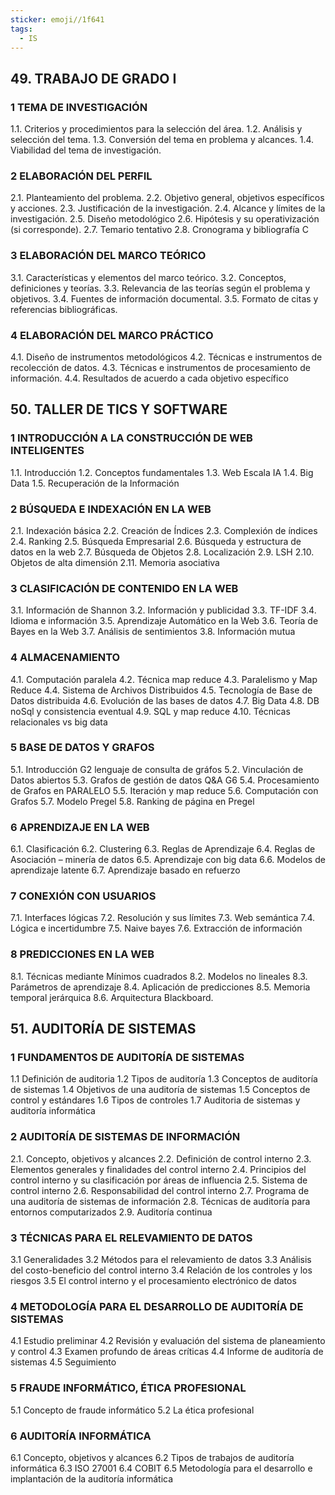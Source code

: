 ```yaml
---
sticker: emoji//1f641
tags:
  - IS
---
```

## 49. TRABAJO DE GRADO I

### 1 TEMA DE INVESTIGACIÓN
1.1. Criterios y procedimientos para la selección del área.
1.2. Análisis y selección del tema. 
1.3. Conversión del tema en problema y alcances. 
1.4. Viabilidad del tema de investigación.

### 2 ELABORACIÓN DEL PERFIL
2.1. Planteamiento del problema.
2.2. Objetivo general, objetivos específicos y acciones.
2.3. Justificación de la investigación.
2.4. Alcance y límites de la investigación. 
2.5. Diseño metodológico 
2.6. Hipótesis y su operativización (si corresponde). 
2.7. Temario tentativo 
2.8. Cronograma y bibliografía C

### 3 ELABORACIÓN DEL MARCO TEÓRICO 
3.1. Características y elementos del marco teórico.
3.2. Conceptos, definiciones y teorías. 
3.3. Relevancia de las teorías según el problema y objetivos. 
3.4. Fuentes de información documental.
3.5. Formato de citas y referencias bibliográficas. 

### 4 ELABORACIÓN DEL MARCO PRÁCTICO
4.1. Diseño de instrumentos metodológicos 
4.2. Técnicas e instrumentos de recolección de datos.
4.3. Técnicas e instrumentos de procesamiento de información. 
4.4. Resultados de acuerdo a cada objetivo específico

## 50. TALLER DE TICS Y SOFTWARE 

### 1 INTRODUCCIÓN A LA CONSTRUCCIÓN DE WEB INTELIGENTES 
1.1. Introducción
1.2. Conceptos fundamentales
1.3. Web Escala IA
1.4. Big Data 
1.5. Recuperación de la Información 

### 2 BÚSQUEDA E INDEXACIÓN EN LA WEB
2.1. Indexación básica 
2.2. Creación de Índices 
2.3. Complexión de índices 
2.4. Ranking 
2.5. Búsqueda Empresarial 
2.6. Búsqueda y estructura de datos en la web 
2.7. Búsqueda de Objetos
2.8. Localización 
2.9. LSH 
2.10. Objetos de alta dimensión 
2.11. Memoria asociativa 

### 3 CLASIFICACIÓN DE CONTENIDO EN LA WEB 
3.1. Información de Shannon
3.2. Información y publicidad 
3.3. TF-IDF 
3.4. Idioma e información
3.5. Aprendizaje Automático en la Web 
3.6. Teoría de Bayes en la Web
3.7. Análisis de sentimientos
3.8. Información mutua

### 4 ALMACENAMIENTO 
4.1. Computación paralela 
4.2. Técnica map reduce 
4.3. Paralelismo y Map Reduce 
4.4. Sistema de Archivos Distribuidos 
4.5. Tecnología de Base de Datos distribuida 
4.6. Evolución de las bases de datos 
4.7. Big Data 
4.8. DB noSql y consistencia eventual
4.9. SQL y map reduce 
4.10. Técnicas relacionales vs big data 

### 5 BASE DE DATOS Y GRAFOS 
5.1. Introducción G2 lenguaje de consulta de gráfos
5.2. Vinculación de Datos abiertos 
5.3. Grafos de gestión de datos Q&A G6 
5.4. Procesamiento de Grafos en PARALELO
5.5. Iteración y map reduce 
5.6. Computación con Grafos 
5.7. Modelo Pregel 
5.8. Ranking de página en Pregel

### 6 APRENDIZAJE EN LA WEB
6.1. Clasificación 
6.2. Clustering
6.3. Reglas de Aprendizaje 
6.4. Reglas de Asociación – minería de datos 
6.5. Aprendizaje con big data
6.6. Modelos de aprendizaje latente 
6.7. Aprendizaje basado en refuerzo 

### 7 CONEXIÓN CON USUARIOS 
7.1. Interfaces lógicas
7.2. Resolución y sus límites
7.3. Web semántica
7.4. Lógica e incertidumbre 
7.5. Naive bayes 
7.6. Extracción de información 

### 8 PREDICCIONES EN LA WEB
8.1. Técnicas mediante Mínimos cuadrados 
8.2. Modelos no lineales
8.3. Parámetros de aprendizaje 
8.4. Aplicación de predicciones
8.5. Memoria temporal jerárquica 
8.6. Arquitectura Blackboard.

## 51. AUDITORÍA DE SISTEMAS

### 1 FUNDAMENTOS DE AUDITORÍA DE SISTEMAS 
1.1 Definición de auditoria 
1.2 Tipos de auditoría 
1.3 Conceptos de auditoría de sistemas
1.4 Objetivos de una auditoría de sistemas 
1.5 Conceptos de control y estándares 
1.6 Tipos de controles
1.7 Auditoria de sistemas y auditoría informática 

### 2 AUDITORÍA DE SISTEMAS DE INFORMACIÓN
2.1. Concepto, objetivos y alcances 
2.2. Definición de control interno 
2.3. Elementos generales y finalidades del control interno 
2.4. Principios del control interno y su clasificación por áreas de influencia
2.5. Sistema de control interno 
2.6. Responsabilidad del control interno 
2.7. Programa de una auditoría de sistemas de información 
2.8. Técnicas de auditoría para entornos computarizados 
2.9. Auditoría continua 

### 3 TÉCNICAS PARA EL RELEVAMIENTO DE DATOS
3.1 Generalidades 
3.2 Métodos para el relevamiento de datos 
3.3 Análisis del costo-beneficio del control interno 
3.4 Relación de los controles y los riesgos
3.5 El control interno y el procesamiento electrónico de datos 

### 4 METODOLOGÍA PARA EL DESARROLLO DE AUDITORÍA DE SISTEMAS 
4.1 Estudio preliminar
4.2 Revisión y evaluación del sistema de planeamiento y control
4.3 Examen profundo de áreas críticas 
4.4 Informe de auditoría de sistemas 4.5 Seguimiento

### 5 FRAUDE INFORMÁTICO, ÉTICA PROFESIONAL 
5.1 Concepto de fraude informático 
5.2 La ética profesional 

### 6 AUDITORÍA INFORMÁTICA 
6.1 Concepto, objetivos y alcances
6.2 Tipos de trabajos de auditoría informática
6.3 ISO 27001
6.4 COBIT 
6.5 Metodología para el desarrollo e implantación de la auditoría informática 

